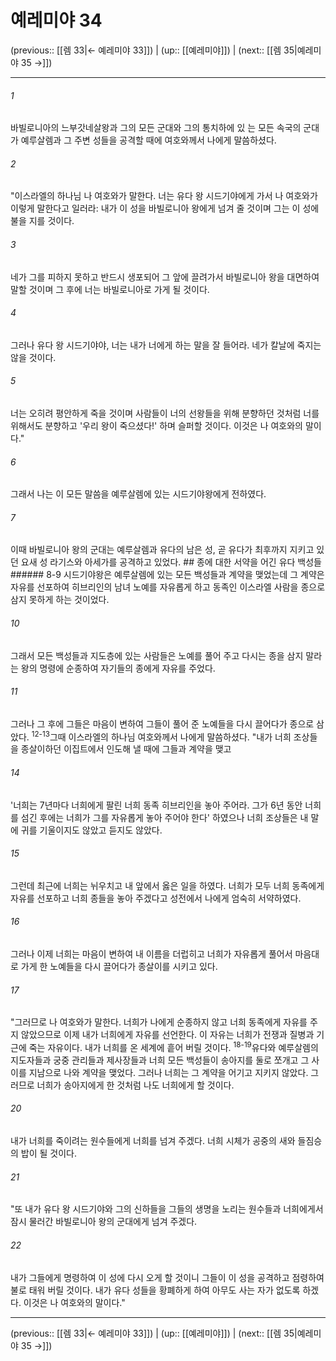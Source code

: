 # 예레미야 34

(previous:: [[렘 33|← 예레미야 33]]) | (up:: [[예레미야]]) | (next:: [[렘 35|예레미야 35 →]])

***




###### 1 

바빌로니아의 느부갓네살왕과 그의 모든 군대와 그의 통치하에 있 는 모든 속국의 군대가 예루살렘과 그 주변 성들을 공격할 때에 여호와께서 나에게 말씀하셨다. 



###### 2 

"이스라엘의 하나님 나 여호와가 말한다. 너는 유다 왕 시드기야에게 가서 나 여호와가 이렇게 말한다고 일러라: 내가 이 성을 바빌로니아 왕에게 넘겨 줄 것이며 그는 이 성에 불을 지를 것이다. 



###### 3 

네가 그를 피하지 못하고 반드시 생포되어 그 앞에 끌려가서 바빌로니아 왕을 대면하여 말할 것이며 그 후에 너는 바빌로니아로 가게 될 것이다. 



###### 4 

그러나 유다 왕 시드기야야, 너는 내가 너에게 하는 말을 잘 들어라. 네가 칼날에 죽지는 않을 것이다. 



###### 5 

너는 오히려 평안하게 죽을 것이며 사람들이 너의 선왕들을 위해 분향하던 것처럼 너를 위해서도 분향하고 '우리 왕이 죽으셨다!' 하며 슬퍼할 것이다. 이것은 나 여호와의 말이다." 



###### 6 

그래서 나는 이 모든 말씀을 예루살렘에 있는 시드기야왕에게 전하였다. 



###### 7 

이때 바빌로니아 왕의 군대는 예루살렘과 유다의 남은 성, 곧 유다가 최후까지 지키고 있던 요새 성 라기스와 아세가를 공격하고 있었다. ## 종에 대한 서약을 어긴 유다 백성들 ###### 8-9 시드기야왕은 예루살렘에 있는 모든 백성들과 계약을 맺었는데 그 계약은 자유를 선포하여 히브리인의 남녀 노예를 자유롭게 하고 동족인 이스라엘 사람을 종으로 삼지 못하게 하는 것이었다. 



###### 10 

그래서 모든 백성들과 지도층에 있는 사람들은 노예를 풀어 주고 다시는 종을 삼지 말라는 왕의 명령에 순종하여 자기들의 종에게 자유를 주었다. 



###### 11 

그러나 그 후에 그들은 마음이 변하여 그들이 풀어 준 노예들을 다시 끌어다가 종으로 삼았다. <sup class="versenum">12-13</sup>그때 이스라엘의 하나님 여호와께서 나에게 말씀하셨다. "내가 너희 조상들을 종살이하던 이집트에서 인도해 낼 때에 그들과 계약을 맺고 



###### 14 

'너희는 7년마다 너희에게 팔린 너희 동족 히브리인을 놓아 주어라. 그가 6년 동안 너희를 섬긴 후에는 너희가 그를 자유롭게 놓아 주어야 한다' 하였으나 너희 조상들은 내 말에 귀를 기울이지도 않았고 듣지도 않았다. 



###### 15 

그런데 최근에 너희는 뉘우치고 내 앞에서 옳은 일을 하였다. 너희가 모두 너희 동족에게 자유를 선포하고 너희 종들을 놓아 주겠다고 성전에서 나에게 엄숙히 서약하였다. 



###### 16 

그러나 이제 너희는 마음이 변하여 내 이름을 더럽히고 너희가 자유롭게 풀어서 마음대로 가게 한 노예들을 다시 끌어다가 종살이를 시키고 있다. 



###### 17 

"그러므로 나 여호와가 말한다. 너희가 나에게 순종하지 않고 너희 동족에게 자유를 주지 않았으므로 이제 내가 너희에게 자유를 선언한다. 이 자유는 너희가 전쟁과 질병과 기근에 죽는 자유이다. 내가 너희를 온 세계에 흩어 버릴 것이다. <sup class="versenum">18-19</sup>유다와 예루살렘의 지도자들과 궁중 관리들과 제사장들과 너희 모든 백성들이 송아지를 둘로 쪼개고 그 사이를 지남으로 나와 계약을 맺었다. 그러나 너희는 그 계약을 어기고 지키지 않았다. 그러므로 너희가 송아지에게 한 것처럼 나도 너희에게 할 것이다. 



###### 20 

내가 너희를 죽이려는 원수들에게 너희를 넘겨 주겠다. 너희 시체가 공중의 새와 들짐승의 밥이 될 것이다. 



###### 21 

"또 내가 유다 왕 시드기야와 그의 신하들을 그들의 생명을 노리는 원수들과 너희에게서 잠시 물러간 바빌로니아 왕의 군대에게 넘겨 주겠다. 



###### 22 

내가 그들에게 명령하여 이 성에 다시 오게 할 것이니 그들이 이 성을 공격하고 점령하여 불로 태워 버릴 것이다. 내가 유다 성들을 황폐하게 하여 아무도 사는 자가 없도록 하겠다. 이것은 나 여호와의 말이다."

***

(previous:: [[렘 33|← 예레미야 33]]) | (up:: [[예레미야]]) | (next:: [[렘 35|예레미야 35 →]])
